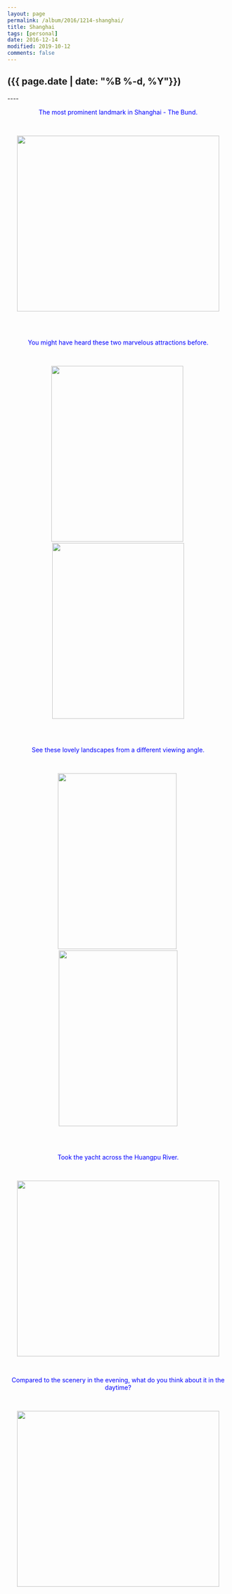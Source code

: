 ```yaml
---
layout: page
permalink: /album/2016/1214-shanghai/
title: Shanghai
tags: [personal]
date: 2016-12-14
modified: 2019-10-12
comments: false
---
```


<h2>({{ page.date | date: "%B %-d, %Y"}})</h2>
----

<p style="color:rgb(0,0,255);text-align:center;">The most prominent landmark in Shanghai - The Bund.</p><br>
<p align="center">
	<img src="{{site.baseurl}}/album/2016/shanghai/1.jpg" width="460"  height="400">
</p>
<br>
<br>

<p style="color:rgb(0,0,255);text-align:center;">You might have heard these two marvelous attractions before.</p><br>
<p align="center">
	<img src="{{site.baseurl}}/album/2016/shanghai/2.jpg" width="300"  height="400">&nbsp; <img src="{{site.baseurl}}/album/2016/shanghai/3.jpg" width="300"  height="400">
</p>
<br>
<br>

<p style="color:rgb(0,0,255);text-align:center;">See these lovely landscapes from a different viewing angle.</p><br>
<p align="center">
	<img src="{{site.baseurl}}/album/2016/shanghai/4.png" width="270"  height="400">&nbsp; <img src="{{site.baseurl}}/album/2016/shanghai/6.png" width="270"  height="400">
</p>
<br>
<br>

<p style="color:rgb(0,0,255);text-align:center;">Took the yacht across the Huangpu River.</p><br>
<p align="center">
	<img src="{{site.baseurl}}/album/2016/shanghai/5.jpg" width="460"  height="400">
</p>
<br>

<p style="color:rgb(0,0,255);text-align:center;">Compared to the scenery in the evening, what do you think about it in the daytime?</p><br>
<p align="center">
	<img src="{{site.baseurl}}/album/2016/shanghai/7.jpg" width="460"  height="400">
</p>
<br>
